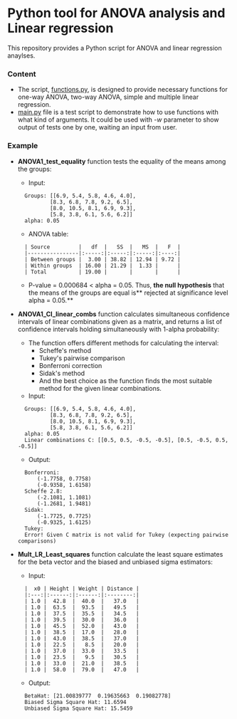 # Python tool for ANOVA analysis and Linear regression

This repository provides a Python script for ANOVA and linear regression anaylses.

### Content

* The script, [functions.py](functions.py), is designed to provide necessary functions for one-way ANOVA, two-way ANOVA, simple and multiple linear regression. 
* [main.py](functions.py) file is a test script to demonstrate how to use functions with what kind of arguments. It could be used with *-w* parameter to show output of tests one by one, waiting an input from user.

### Example
* **ANOVA1_test_equality** function tests the equality of the means among the groups:
	* Input:
	>	
		Groups: [[6.9, 5.4, 5.8, 4.6, 4.0], 
				[8.3, 6.8, 7.8, 9.2, 6.5], 
				[8.0, 10.5, 8.1, 6.9, 9.3], 
				[5.8, 3.8, 6.1, 5.6, 6.2]]
		alpha: 0.05

	* ANOVA table:
	>
		| Source         |   df  |   SS  |   MS  |   F  |
		|----------------|:-----:|:-----:|:-----:|:----:|
		| Between groups |  3.00 | 38.82 | 12.94 | 9.72 |
		| Within groups  | 16.00 | 21.29 |  1.33 |      |
		| Total          | 19.00 |       |       |      |

	* P-value = 0.000684 < alpha = 0.05. Thus, **the null hypothesis** that the means of the groups are equal is** rejected at significance level alpha = 0.05.**

* **ANOVA1_CI_linear_combs** function calculates simultaneous confidence intervals of linear combinations given as a matrix, and returns a list of confidence intervals holding simultaneously with 1-alpha probability:
	*  The function offers different methods for calculating the interval:
		*  Scheffe's method
		* Tukey's pairwise comparison
		* Bonferroni correction
		* Sidak's method
		* And the best choice as the function finds the most suitable method for the given linear combinations.
	* Input:
	>
		Groups: [[6.9, 5.4, 5.8, 4.6, 4.0], 
				[8.3, 6.8, 7.8, 9.2, 6.5], 
				[8.0, 10.5, 8.1, 6.9, 9.3], 
				[5.8, 3.8, 6.1, 5.6, 6.2]]
		alpha: 0.05
		Linear combinations C: [[0.5, 0.5, -0.5, -0.5], [0.5, -0.5, 0.5, -0.5]]
	* Output:
	>	
		Bonferroni:
			(-1.7758, 0.7758)
			(-0.9358, 1.6158)
		Scheffe 2.8:
			(-2.1081, 1.1081)
			(-1.2681, 1.9481)
		Sidak:
			(-1.7725, 0.7725)
			(-0.9325, 1.6125)
		Tukey:
		Error! Given C matrix is not valid for Tukey (expecting pairwise comparisons)
		
* **Mult_LR_Least_squares** function calculate the least square estimates for the beta vector and the biased and unbiased sigma estimators:
	* Input:
	>	
		|  x0 | Height | Weight | Distance |
		|:---:|:------:|:------:|:--------:|
		| 1.0 |  42.8  |  40.0  |   37.0   |
		| 1.0 |  63.5  |  93.5  |   49.5   |
		| 1.0 |  37.5  |  35.5  |   34.5   |
		| 1.0 |  39.5  |  30.0  |   36.0   |
		| 1.0 |  45.5  |  52.0  |   43.0   |
		| 1.0 |  38.5  |  17.0  |   28.0   |
		| 1.0 |  43.0  |  38.5  |   37.0   |
		| 1.0 |  22.5  |   8.5  |   20.0   |
		| 1.0 |  37.0  |  33.0  |   33.5   |
		| 1.0 |  23.5  |   9.5  |   30.5   |
		| 1.0 |  33.0  |  21.0  |   38.5   |
		| 1.0 |  58.0  |  79.0  |   47.0   |
	* Output:
	> 
		BetaHat: [21.00839777  0.19635663  0.19082778] 
		Biased Sigma Square Hat: 11.6594
		Unbiased Sigma Square Hat: 15.5459
